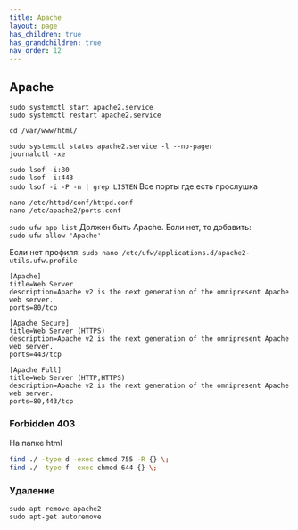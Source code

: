 ```yaml
---
title: Apache
layout: page
has_children: true
has_grandchildren: true
nav_order: 12
---
```

## Apache
`sudo systemctl start apache2.service`  
`sudo systemctl restart apache2.service`  

`cd /var/www/html/`  

`sudo systemctl status apache2.service -l --no-pager`  
`journalctl -xe`  

`sudo lsof -i:80`   
`sudo lsof -i:443`  
`sudo lsof -i -P -n | grep LISTEN` Все порты где есть прослушка  

`nano /etc/httpd/conf/httpd.conf`  
`nano /etc/apache2/ports.conf`

`sudo ufw app list`  Должен быть Apache. Если нет, то добавить:  
`sudo ufw allow 'Apache'`  
  
Если нет профиля: `sudo nano /etc/ufw/applications.d/apache2-utils.ufw.profile`  
```
[Apache]
title=Web Server
description=Apache v2 is the next generation of the omnipresent Apache web server.
ports=80/tcp

[Apache Secure]
title=Web Server (HTTPS)
description=Apache v2 is the next generation of the omnipresent Apache web server.
ports=443/tcp

[Apache Full]
title=Web Server (HTTP,HTTPS)
description=Apache v2 is the next generation of the omnipresent Apache web server.
ports=80,443/tcp
```

### Forbidden 403
На папке html
```bash
find ./ -type d -exec chmod 755 -R {} \;
find ./ -type f -exec chmod 644 {} \;
```

### Удаление
`sudo apt remove apache2`  
`sudo apt-get autoremove`  